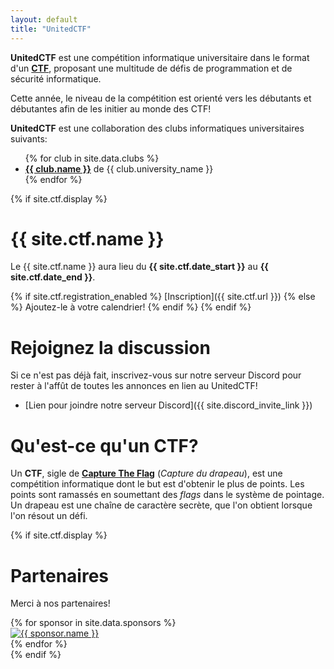 ```yaml
---
layout: default
title: "UnitedCTF"
---
```


**UnitedCTF** est une compétition informatique universitaire dans le format d'un **[CTF](#quest-ce-quun-ctf)**, proposant une multitude de défis de programmation et de sécurité informatique. 

Cette année, le niveau de la compétition est orienté vers les débutants et débutantes afin de les initier au monde des CTF!
 
**UnitedCTF** est une collaboration des clubs informatiques universitaires suivants:
<ul>  
  {% for club in site.data.clubs %}
  <li>
    <b><a href="{{ club.url }}">{{ club.name }}</a></b> de {{ club.university_name }}
  </li>
  {% endfor %}
</ul>

{% if site.ctf.display %}
# {{ site.ctf.name }}

Le {{ site.ctf.name }} aura lieu du <b>{{ site.ctf.date_start }}</b> au <b>{{ site.ctf.date_end }}</b>. 

{% if site.ctf.registration_enabled %}
 [Inscription]({{ site.ctf.url }})
{% else %}
Ajoutez-le à votre calendrier!
{% endif %}
{% endif %}

# Rejoignez la discussion

Si ce n'est pas déjà fait, inscrivez-vous sur notre serveur Discord pour rester à l'affût de toutes les annonces en lien au UnitedCTF!

- [Lien pour joindre notre serveur Discord]({{ site.discord_invite_link }})

# Qu'est-ce qu'un CTF?

Un **CTF**, sigle de **[Capture The Flag](https://fr.wikipedia.org/wiki/Capture_du_drapeau#En_s%C3%A9curit%C3%A9_de_l'information)** (_Capture du drapeau_), est une compétition informatique dont le but est d'obtenir le plus de points. Les points sont ramassés en soumettant des *flags* dans le système de pointage. Un drapeau est une chaîne de caractère secrète, que l'on obtient lorsque l'on résout un défi.

{% if site.ctf.display %}
# Partenaires

Merci à nos partenaires!

  <div class="sponsors">
  {% for sponsor in site.data.sponsors %}
    <div class="sponsor">
      <a href="{{ sponsor.url }}">
        <img width="{{ sponsor.image_width }}" src="{{ sponsor.image_url }}" alt="{{ sponsor.name }}"/>
      </a>
    </div>
  {% endfor %}
  </div>
{% endif %}
